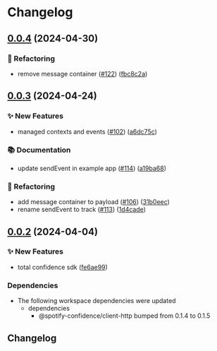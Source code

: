 # Changelog

## [0.0.4](https://github.com/spotify/confidence-openfeature-provider-js/compare/sdk-v0.0.3...sdk-v0.0.4) (2024-04-30)


### 🔄 Refactoring

* remove message container ([#122](https://github.com/spotify/confidence-openfeature-provider-js/issues/122)) ([fbc8c2a](https://github.com/spotify/confidence-openfeature-provider-js/commit/fbc8c2a12fd2b560b1722869c831dbf6b60c8cd4))

## [0.0.3](https://github.com/spotify/confidence-openfeature-provider-js/compare/sdk-v0.0.2...sdk-v0.0.3) (2024-04-24)


### ✨ New Features

* managed contexts and events ([#102](https://github.com/spotify/confidence-openfeature-provider-js/issues/102)) ([a6dc75c](https://github.com/spotify/confidence-openfeature-provider-js/commit/a6dc75c147b50cda9ce27a1c0ca622cd191c7142))


### 📚 Documentation

* update sendEvent in example app ([#114](https://github.com/spotify/confidence-openfeature-provider-js/issues/114)) ([a19ba68](https://github.com/spotify/confidence-openfeature-provider-js/commit/a19ba683ffbb8cfc959d2484adc4f564b2278a41))


### 🔄 Refactoring

* add message container to payload ([#106](https://github.com/spotify/confidence-openfeature-provider-js/issues/106)) ([31b0eec](https://github.com/spotify/confidence-openfeature-provider-js/commit/31b0eecdefb1d1cb947a0fada0d6683d13dbc9ea))
* rename sendEvent to track ([#113](https://github.com/spotify/confidence-openfeature-provider-js/issues/113)) ([1d4cade](https://github.com/spotify/confidence-openfeature-provider-js/commit/1d4cadec1ac2ad2dd14a3b845e0abc6fa9d29660))

## [0.0.2](https://github.com/spotify/confidence-openfeature-provider-js/compare/sdk-v0.0.1...sdk-v0.0.2) (2024-04-04)


### ✨ New Features

* total confidence sdk ([fe6ae99](https://github.com/spotify/confidence-openfeature-provider-js/commit/fe6ae9979fba51886005542ab5f3cc06a392bcc3))


### Dependencies

* The following workspace dependencies were updated
  * dependencies
    * @spotify-confidence/client-http bumped from 0.1.4 to 0.1.5

## Changelog
